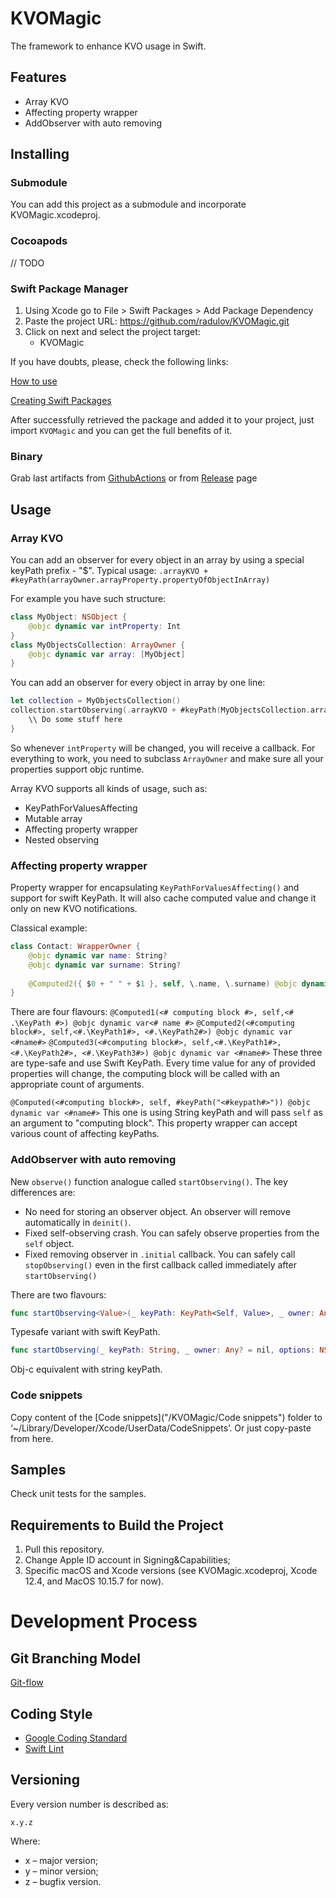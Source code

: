# KVOMagic

The framework to enhance KVO usage in Swift. 

## Features

- Array KVO
- Affecting property wrapper 
- AddObserver with auto removing

## Installing

### Submodule

You can add this project as a submodule and incorporate KVOMagic.xcodeproj.

### Cocoapods 

// TODO

### Swift Package Manager

1. Using Xcode go to File > Swift Packages > Add Package Dependency
2. Paste the project URL: https://github.com/radulov/KVOMagic.git
3. Click on next and select the project target:
    - KVOMagic

If you have doubts, please, check the following links:

[How to use](https://developer.apple.com/videos/play/wwdc2019/408/)

[Creating Swift Packages](https://developer.apple.com/videos/play/wwdc2019/410/)

After successfully retrieved the package and added it to your project, just import `KVOMagic` and you can get the full benefits of it.

### Binary

Grab last artifacts from [GithubActions](https://github.com/radulov/KVOMagic/actions) or from [Release](https://github.com/radulov/KVOMagic/releases) page

## Usage

### Array KVO

You can add an observer for every object in an array by using a special keyPath prefix - "$".
Typical usage: `.arrayKVO + #keyPath(arrayOwner.arrayProperty.propertyOfObjectInArray)`

For example you have such structure:
```swift
class MyObject: NSObject {
    @objc dynamic var intProperty: Int
}
class MyObjectsCollection: ArrayOwner {
    @objc dynamic var array: [MyObject]
}
```
You can add an observer for every object in array by one line:
```swift
let collection = MyObjectsCollection()
collection.startObserving(.arrayKVO + #keyPath(MyObjectsCollection.array.intProperty)) { _, _ in
    \\ Do some stuff here
}
```
So whenever `intProperty` will be changed, you will receive a callback.
For everything to work, you need to subclass `ArrayOwner` and make sure all your properties support objc runtime.

Array KVO supports all kinds of usage, such as:
- KeyPathForValuesAffecting
- Mutable array
- Affecting property wrapper
- Nested observing

### Affecting property wrapper

Property wrapper for encapsulating `KeyPathForValuesAffecting()` and support for swift KeyPath.
It will also cache computed value and change it only on new KVO notifications.

Classical example:
```swift
class Contact: WrapperOwner {
    @objc dynamic var name: String?
    @objc dynamic var surname: String?
    
    @Computed2({ $0 + " " + $1 }, self, \.name, \.surname) @objc dynamic var fullname
}
```
There are four flavours:
`@Computed1(<# computing block #>, self,<# .\KeyPath #>) @objc dynamic var<# name #>`
`@Computed2(<#computing block#>, self,<#.\KeyPath1#>, <#.\KeyPath2#>) @objc dynamic var <#name#>`
`@Computed3(<#computing block#>, self,<#.\KeyPath1#>, <#.\KeyPath2#>, <#.\KeyPath3#>) @objc dynamic var <#name#>`
These three are type-safe and use Swift KeyPath. Every time value for any of provided properties will change, the computing block will be called with an appropriate count of arguments.

`@Computed(<#computing block#>, self, #keyPath("<#keypath#>")) @objc dynamic var <#name#>`
This one is using String keyPath and will pass `self` as an argument to "computing block". This property wrapper can accept various count of affecting keyPaths.

### AddObserver with auto removing

New `observe()` function analogue called `startObserving()`.
The key differences are:
- No need for storing an observer object. An observer will remove automatically in `deinit()`.
- Fixed self-observing crash. You can safely observe properties from the `self` object.
- Fixed removing observer in `.initial` callback. You can safely call `stopObserving()` even in the first callback called immediately after `startObserving()`

There are two flavours:
```swift
func startObserving<Value>(_ keyPath: KeyPath<Self, Value>, _ owner: Any? = nil, options: NSKeyValueObservingOptions = [], changeHandler: @escaping (Self, KeyValueObservedChange<Value>) -> Void) {}
```
Typesafe variant with swift KeyPath.

```swift
func startObserving(_ keyPath: String, _ owner: Any? = nil, options: NSKeyValueObservingOptions = [], changeHandler: @escaping (Self, KeyValueObservedChange<Any>) -> Void)
```
Obj-c equivalent with string keyPath.

### Code snippets

Copy content of the [Code snippets]("/KVOMagic/Code snippets") folder to ‘~/Library/Developer/Xcode/UserData/CodeSnippets’. Or just copy-paste from here.

## Samples

Check unit tests for the samples.
 
## Requirements to Build the Project

1. Pull this repository.
2. Change Apple ID account in Signing&Capabilities;
3. Specific macOS and Xcode versions (see KVOMagic.xcodeproj, Xcode 12.4, and MacOS 10.15.7 for now).

# Development Process

## Git Branching Model

[Git-flow](http://nvie.com/posts/a-successful-git-branching-model/)


## Coding Style

* [Google Coding Standard](https://google.github.io/swift)
* [Swift Lint](https://github.com/realm/SwiftLint/blob/master/Rules.md)


## Versioning

Every version number is described as:
```
x.y.z
```
Where:
* x – major version;
* y – minor version;
* z – bugfix version.
